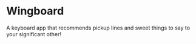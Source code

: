 # Wingboard
A keyboard app that recommends pickup lines and sweet things to say to your significant other!  
